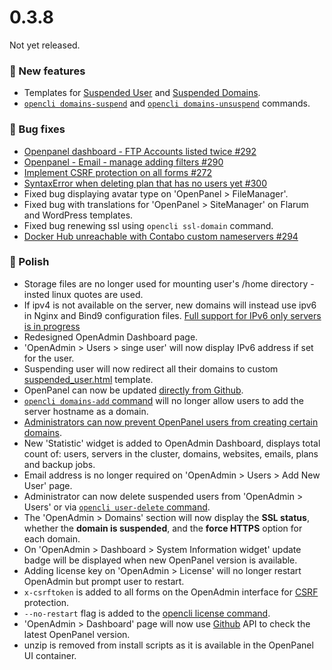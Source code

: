 # 0.3.8

Not yet released.

### 🚀 New features
- Templates for [Suspended User](/docs/admin/services/nginx/#suspended-user-template) and [Suspended Domains](/docs/admin/services/nginx/#suspended-domain-template).
- [`opencli domains-suspend`](https://dev.openpanel.com/cli/domains.html#Suspend-Domain) and [`opencli domains-unsuspend`](https://dev.openpanel.com/cli/domains.html#Unsuspend-Domain) commands.

### 🐛 Bug fixes
- [Openpanel dashboard - FTP Accounts listed twice #292](https://github.com/stefanpejcic/OpenPanel/issues/292)
- [Openpanel - Email - manage adding filters #290](https://github.com/stefanpejcic/OpenPanel/issues/290)
- [Implement CSRF protection on all forms #272](https://github.com/stefanpejcic/OpenPanel/issues/272)
- [SyntaxError when deleting plan that has no users yet #300](https://github.com/stefanpejcic/OpenPanel/issues/300)
- Fixed bug displaying avatar type on 'OpenPanel > FileManager'.
- Fixed bug with translations for 'OpenPanel > SiteManager' on Flarum and WordPress templates.
- Fixed bug renewing ssl using `opencli ssl-domain` command.
- [Docker Hub unreachable with Contabo custom nameservers #294](https://github.com/stefanpejcic/OpenPanel/issues/294)


### 💅 Polish
- Storage files are no longer used for mounting user's /home directory - insted linux quotes are used.
- If ipv4 is not available on the server, new domains will instead use ipv6 in Nginx and Bind9 configuration files. [Full support for IPv6 only servers is in progress](https://github.com/stefanpejcic/OpenPanel/issues/296)
- Redesigned OpenAdmin Dashboard page.
- 'OpenAdmin > Users > singe user' will now display IPv6 address if set for the user.
- Suspending user will now redirect all their domains to custom [suspended_user.html](https://github.com/stefanpejcic/openpanel-configuration/blob/main/nginx/suspended_user.html) template.
- OpenPanel can now be updated [directly from Github](/docs/admin/intro/#manual-updates).
- [`opencli domains-add` command](https://dev.openpanel.com/cli/domains.html#Add-Domain-to-User) will no longer allow users to add the server hostname as a domain.
- [Administrators can now prevent OpenPanel users from creating certain domains](https://dev.openpanel.com/customize.html#Domain-Restriction).
- New 'Statistic' widget is added to OpenAdmin Dashboard, displays total count of: users, servers in the cluster, domains, websites, emails, plans and backup jobs.
- Email address is no longer required on 'OpenAdmin > Users > Add New User' page.
- Administrator can now delete suspended users from 'OpenAdmin > Users' or via [`opencli user-delete` command](https://dev.openpanel.com/cli/users.html#Delete-User).
- The 'OpenAdmin > Domains' section will now display the **SSL status**, whether the **domain is suspended**, and the **force HTTPS** option for each domain.
- On 'OpenAdmin > Dashboard > System Information widget' update badge will be displayed when new OpenPanel version is available.
- Adding license key on 'OpenAdmin > License' will no longer restart OpenAdmin but prompt user to restart.
- `x-csrftoken` is added to all forms on the OpenAdmin interface for [CSRF](https://portswigger.net/web-security/csrf) protection.
- `--no-restart` flag is added to the [opencli license command](https://dev.openpanel.com/cli/license.html).
- 'OpenAdmin > Dashboard' page will now use [Github](https://raw.githubusercontent.com/stefanpejcic/OpenPanel/refs/heads/main/version/latest) API to check the latest OpenPanel version.
- unzip is removed from install scripts as it is available in the OpenPanel UI container.

